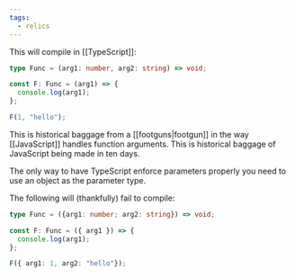 ```yaml
---
tags:
  - relics
---
```


This will compile in [[TypeScript]]:

```ts
type Func = (arg1: number, arg2: string) => void;

const F: Func = (arg1) => {
  console.log(arg1);
};

F(1, "hello");

```


This is historical baggage from a [[footguns|footgun]] in the way [[JavaScript]] handles function arguments. This is historical baggage of JavaScript being made in ten days.

The only way to have TypeScript enforce parameters properly you need to use an object as the parameter type.

The following will (thankfully) fail to compile:

```ts
type Func = ({arg1: number; arg2: string}) => void;

const F: Func = ({ arg1 }) => {
  console.log(arg1);
};

F({ arg1: 1, arg2: "hello"});
```
